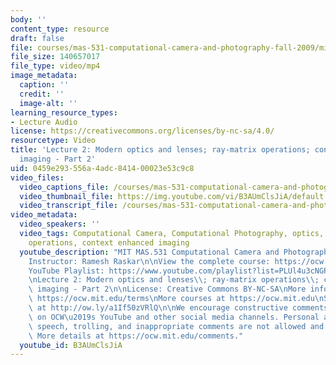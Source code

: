 ```yaml
---
body: ''
content_type: resource
draft: false
file: courses/mas-531-computational-camera-and-photography-fall-2009/mitmas_531f09_lec02_2_360p_16_9.mp4
file_size: 140657017
file_type: video/mp4
image_metadata:
  caption: ''
  credit: ''
  image-alt: ''
learning_resource_types:
- Lecture Audio
license: https://creativecommons.org/licenses/by-nc-sa/4.0/
resourcetype: Video
title: 'Lecture 2: Modern optics and lenses; ray-matrix operations; context enhanced
  imaging - Part 2'
uid: 0459e293-556a-4adc-8414-00023e53c9c8
video_files:
  video_captions_file: /courses/mas-531-computational-camera-and-photography-fall-2009/1RpBhrMy4dWJU9VOMNzXL7kOVgTbAsD2m_transcript.webvtt
  video_thumbnail_file: https://img.youtube.com/vi/B3AUmClsJiA/default.jpg
  video_transcript_file: /courses/mas-531-computational-camera-and-photography-fall-2009/1RpBhrMy4dWJU9VOMNzXL7kOVgTbAsD2m_transcript.pdf
video_metadata:
  video_speakers: ''
  video_tags: Computational Camera, Computational Photography, optics, lenses; ray-matrix
    operations, context enhanced imaging
  youtube_description: "MIT MAS.531 Computational Camera and Photography, Fall 2009\n\
    Instructor: Ramesh Raskar\n\nView the complete course: https://ocw.mit.edu/courses/mas-531-computational-camera-and-photography-fall-2009/\n\
    YouTube Playlist: https://www.youtube.com/playlist?list=PLUl4u3cNGP61pwA6paIRZ30q1sjLE8b6c\n\
    \nLecture 2: Modern optics and lenses\\; ray-matrix operations\\; context enhanced\
    \ imaging - Part 2\n\nLicense: Creative Commons BY-NC-SA\nMore information at\
    \ https://ocw.mit.edu/terms\nMore courses at https://ocw.mit.edu\nSupport OCW\
    \ at http://ow.ly/a1If50zVRlQ\n\nWe encourage constructive comments and discussion\
    \ on OCW\u2019s YouTube and other social media channels. Personal attacks, hate\
    \ speech, trolling, and inappropriate comments are not allowed and may be removed.\
    \ More details at https://ocw.mit.edu/comments."
  youtube_id: B3AUmClsJiA
---
```


